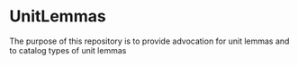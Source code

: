 # UnitLemmas
The purpose of this repository is to provide advocation for unit lemmas and to catalog types of unit lemmas

